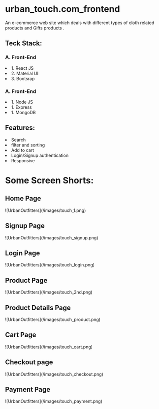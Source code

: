 # urban_touch.com_frontend
An e-commerce web site which deals with different types of cloth related products and Gifts products .

<h2>Teck Stack:</h2>

 <h3>A. Front-End</h3>
<li>1. React JS</li>
<li>2. Material UI</li>
<li>3. Bootsrap </li>

 <h3>A. Front-End</h3>
 <li>1. Node JS</li>
 <li>1. Express</li>
 <li>1. MongoDB</li>
 
 <h2>Features:</h2>
 
  <li>Search</li>
  <li>filter and sorting</li>
  <li>Add to cart</li>
  <li>Login/Signup authentication</li>
  <li>Responsive</li>

<!--   <img src="/images/touch_1.png"/> -->
# Some Screen Shorts:
<h2>Home Page</h2>
![UrbanOutfitters](/images/touch_1.png)
<h2>Signup Page</h2>
![UrbanOutfitters](/images/touch_signup.png)
<h2>Login Page</h2>
![UrbanOutfitters](/images/touch_login.png)
<h2>Product Page</h2>
![UrbanOutfitters](/images/touch_2nd.png)
<h2>Product Details Page</h2>
![UrbanOutfitters](/images/touch_product.png)
<h2>Cart Page</h2>
![UrbanOutfitters](/images/touch_cart.png)
<h2>Checkout page</h2>
![UrbanOutfitters](/images/touch_checkout.png)
<h2>Payment Page</h2>
![UrbanOutfitters](/images/touch_payment.png)

